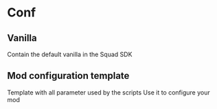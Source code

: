 # Conf
## Vanilla
Contain the default vanilla in the Squad SDK
## Mod configuration template
Template with all parameter used by the scripts
Use it to configure your mod